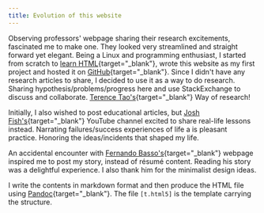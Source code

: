 ```yaml
---
title: Evolution of this website
---
```


Observing professors' webpage sharing their research excitements, fascinated me to make one. They looked very streamlined and straight forward yet elegant. Being a Linux and programming enthusiast, I started from scratch to [learn HTML](https://www.w3schools.com){target="_blank"}, wrote this website as my first project and hosted it on [GitHub](https://github.com/albertshaji/albertshaji.github.io){target="_blank"}. Since I didn't have any research articles to share, I decided to use it as a way to do research. Sharing hypothesis/problems/progress here and use StackExchange to discuss and collaborate. [Terence Tao's](https://terrytao.wordpress.com){target="_blank"} Way of research!

Initially, I also wished to post educational articles, but [Josh Fish's](https://www.youtube.com/watch?v=KGFPry6eL0g){target="_blank"} YouTube channel excited to share real-life lessons instead. Narrating failures/success experiences of life a is pleasant practice. Honoring the ideas/incidents that shaped my life.

An accidental encounter with [Fernando Basso's](https://fernandobasso.dev/about.html){target="_blank"} webpage inspired me to post my story, instead of résumé content. Reading his story was a delightful experience. I also thank him for the minimalist design ideas.

I write the contents in markdown format and then produce the HTML file using [Pandoc](https://pandoc.org/MANUAL.html){target="_blank"}. The file `[t.html5]` is the template carrying the structure.
